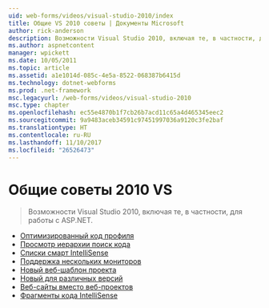 ```yaml
---
uid: web-forms/videos/visual-studio-2010/index
title: Общие VS 2010 советы | Документы Microsoft
author: rick-anderson
description: Возможности Visual Studio 2010, включая те, в частности, для работы с ASP.NET.
ms.author: aspnetcontent
manager: wpickett
ms.date: 10/05/2011
ms.topic: article
ms.assetid: a1e1014d-085c-4e5a-8522-068387b6415d
ms.technology: dotnet-webforms
ms.prod: .net-framework
msc.legacyurl: /web-forms/videos/visual-studio-2010
msc.type: chapter
ms.openlocfilehash: ec55e4870b1f7cb26b7acd11c65a4d465345eec2
ms.sourcegitcommit: 9a9483aceb34591c97451997036a9120c3fe2baf
ms.translationtype: HT
ms.contentlocale: ru-RU
ms.lasthandoff: 11/10/2017
ms.locfileid: "26526473"
---
```

<a name="general-vs-2010-tips"></a>Общие советы 2010 VS
====================
> Возможности Visual Studio 2010, включая те, в частности, для работы с ASP.NET.


- [Оптимизированный код профиля](visual-studio-2010-quick-hit-code-optimized-profile.md)
- [Просмотр иерархии поиск кода](visual-studio-2010-quick-hit-code-search-view-hierarchy.md)
- [Списки смарт IntelliSense](visual-studio-2010-quick-hit-intellisense-smart-lists.md)
- [Поддержка нескольких мониторов](visual-studio-2010-quick-hit-multi-monitor-support.md)
- [Новый веб-шаблон проекта](visual-studio-2010-quick-hit-new-web-project-template.md)
- [Новый для различных версий](visual-studio-2010-quick-hit-new-multi-targeting.md)
- [Веб-сайты вместо веб-проектов](visual-studio-2010-quick-hit-websites-instead-of-web-projects.md)
- [Фрагменты кода IntelliSense](visual-studio-2010-quick-hit-snippets-intellisense.md)

